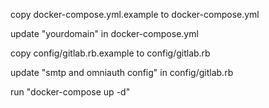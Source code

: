 copy docker-compose.yml.example to docker-compose.yml

update "yourdomain" in docker-compose.yml

copy config/gitlab.rb.example to config/gitlab.rb

update "smtp and omniauth config" in config/gitlab.rb

run "docker-compose up -d"
